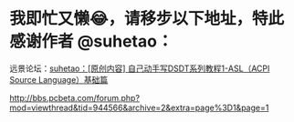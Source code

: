 # 我即忙又懒:joy:，请移步以下地址，特此感谢作者 @suhetao：

远景论坛：[suhetao：[原创内容] 自己动手写DSDT系列教程1-ASL（ACPI Source Language）基础篇](http://bbs.pcbeta.com/forum.php?mod=viewthread&tid=944566&archive=2&extra=page%3D1&page=1)



http://bbs.pcbeta.com/forum.php?mod=viewthread&tid=944566&archive=2&extra=page%3D1&page=1